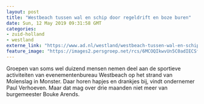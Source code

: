 ```yaml
---
layout: post
title: "Westbeach tussen wal en schip door regeldrift en boze buren"
date: Sun, 12 May 2019 09:31:58 GMT
categories: 
- zuid-holland 
- westland 
externe_link: "https://www.ad.nl/westland/westbeach-tussen-wal-en-schip-door-regeldrift-en-boze-buren~a0a8d025/"
feature_image: "https://images2.persgroep.net/rcs/6MCOQIkwvUn5C0adIECSfavAABY/diocontent/147724547/_fitwidth/400/?appId=21791a8992982cd8da851550a453bd7f&quality=0.7"
---
```


Groepen van soms wel duizend mensen nemen deel aan de sportieve activiteiten van evenementenbureau Westbeach op het strand van Molenslag in Monster. Daar horen hapjes en drankjes bij, vindt ondernemer Paul Verhoeven. Maar dat mag over drie maanden niet meer van burgemeester Bouke Arends.
